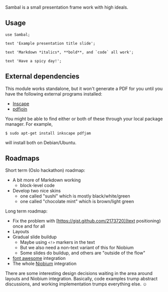 Sambal is a small presentation frame work with high ideals.

## Usage

    use Sambal;

    text 'Example presentation title slide';
    
    text 'Markdown *italics*, **bold**, and `code` all work';
    
    text 'Have a spicy day!';

## External dependencies

This module works standalone, but it won't generate a PDF for you until
you have the following external programs installed:

* [Inscape](http://inkscape.org/)
* [pdfjoin](http://freecode.com/projects/pdfjam)

You might be able to find either or both of these through your local
package manager. For example,

    $ sudo apt-get install inkscape pdfjam

will install both on Debian/Ubuntu.

## Roadmaps

Short term (Oslo hackathon) roadmap:

* A bit more of Markdown working
    * block-level code
* Develop two nice skins
    * one called "sushi" which is mostly black/white/green
    * one called "chocolate mint" which is brown/light green

Long term roadmap:

* Fix the problem with [https://gist.github.com/2173720](text positioning) once and for all
* Layouts
* Gradual slide buildup
    * Maybe using `<!>` markers in the text
    * But we also need a non-text variant of this for Niobium
    * Some slides do buildup, and others are "outside of the flow"
* [font awesome](http://fortawesome.github.com/Font-Awesome/) integration
* The whole [Niobium](https://gist.github.com/1751911) integration

There are some interesting design decisions waiting in the area around layouts
and Niobium integration. Basically, code examples trump abstract discussions,
and working implementation trumps everything else. ☺
